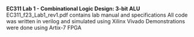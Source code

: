**EC311 Lab 1 - Combinational Logic Design: 3-bit ALU**
EC311_f23_Lab1_rev1.pdf contains lab manual and specifications
All code was written in verilog and simulated using Xilinx Vivado
Demonstrations were done using Artix-7 FPGA
